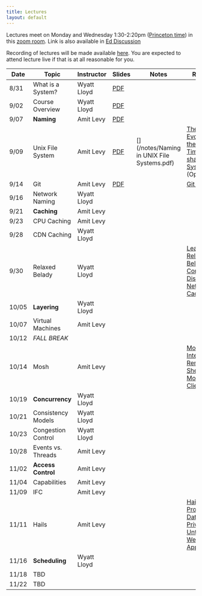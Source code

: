 ```yaml
---
title: Lectures
layout: default
---
```


Lectures meet on Monday and Wednesday 1:30-2:20pm ([Princeton
time](https://www.timeanddate.com/worldclock/converter.html?iso=20200831T173000&p1=179&p2=234&p3=104&p4=33&p5=136&p6=268&p7=44))
in this [zoom room](https://vault.cs50.io/42152b38-6256-4f17-839f-bd1a3994a40f
"Must Sign In To View").  Link is also available in [Ed
Discussion](https://us.edstem.org/courses/2353/discussion/113925)

Recording of lectures will be made available
[here](https://us.edstem.org/courses/2353/discussion/115390). You are
expected to attend lecture live if that is at all reasonable for you.

|Date   | Topic | Instructor | Slides| Notes | Reading |
|-------|-------|------------|-------|-------|------------|
| 8/31  | What is a System? | Wyatt Lloyd | [PDF](/lectures/L01-systems.pdf) | | |
| 9/02  | Course Overview   | Wyatt Lloyd | [PDF](/lectures/L02-overview.pdf) | | |
| 9/07  | **Naming**        | Amit Levy | [PDF](/lectures/L03-naming.pdf) | | |
| 9/09  | Unix File System  | Amit Levy | [PDF](/lectures/L04-unix-fs.pdf) | [](https://docs.google.com/document/d/1PZeeoFLXQvRJTWzQlOwF4SfvKgiB4pJfJ5qMZkiTCTw/edit?usp=sharing) [](/notes/Naming in UNIX File Systems.pdf) | [The Evolution of the UNIX Time-sharing System](/readings/unix_history.pdf) (Optional) |
| 9/14  | Git               | Amit Levy | [PDF](/lectures/L05-git.pdf) | | [Git Internals](https://git-scm.com/book/en/v2/Git-Internals-Plumbing-and-Porcelain) |
| 9/16  | Network Naming    | Wyatt Lloyd | | | |
| 9/21  | **Caching**       | Amit Levy | | | |
| 9/23  | CPU Caching       | Amit Levy | | | |
| 9/28  | CDN Caching       | Wyatt Lloyd | | | |
| 9/30  | Relaxed Belady    | Wyatt Lloyd | | | [Learning Relaxed Belady for Content Distribution Network Caching](https://sunnyszy.github.io/assets/files/nsdi2020_lrb.pdf) |
| 10/05 | **Layering**      | Wyatt Lloyd | | | |
| 10/07 | Virtual Machines  | Amit Levy | | | |
| 10/12 |  *FALL BREAK*     | | | | |
| 10/14 | Mosh              | Amit Levy | | | [Mosh: An Interactive Remote Shell for Mobile Clients](https://mosh.org/mosh-paper.pdf) |
| 10/19 | **Concurrency**   | Wyatt Lloyd | | | |
| 10/21 | Consistency Models| Wyatt Lloyd | | | |
| 10/23 | Congestion Control| Wyatt Lloyd | | | |
| 10/28 | Events vs. Threads| Amit Levy | | | |
| 11/02 | **Access Control**| Amit Levy | | | |
| 11/04 | Capabilities      | Amit Levy | | | |
| 11/09 | IFC               | Amit Levy | | | |
| 11/11 | Hails             | Amit Levy | | | [Hails: Protecting Data Privacy in Untrusted Web Applications](https://www.amitlevy.com/papers/hails-osdi2012.pdf) |
| 11/16 | **Scheduling**    | Wyatt Lloyd | | | |
| 11/18 | TBD               | | | | |
| 11/22 | TBD               | | | | |
 
